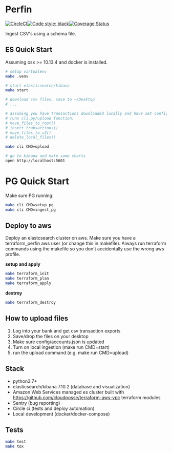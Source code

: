 
# Perfin

[![CircleCI](https://circleci.com/gh/mzakany23/mczlabs.perfin.svg?style=svg&circle-token=7cf7c24bd0574883c1c2a0abf849736a1126395f)](https://circleci.com/gh/mzakany23/mczlabs.perfin)[![Code style: black](https://img.shields.io/badge/code%20style-black-000000.svg)](https://github.com/psf/black)[![Coverage Status](https://coveralls.io/repos/github/mzakany23/mczlabs.perfin/badge.svg?branch=master)](https://coveralls.io/github/mzakany23/mczlabs.perfin?branch=master)

Ingest CSV's using a schema file.

## ES Quick Start

Assuming osx >= 10.13.4 and docker is installed.

```bash
# setup virtualenv
make .venv

# start elasticsearch/kibana
make start

# download csv files, save to ~/Desktop`
# ...

# assuming you have transactions downloaded locally and have set config/accounts.json
# runs cli.py/upload function:
# move_files_to_root()
# insert_transactions()
# move_files_to_s3()
# delete_local_files()

make cli CMD=upload

# go to kibana and make some charts
open http://localhost:5601
```
# PG Quick Start

Make sure PG running:

```bash
make cli CMD=setup_pg
make cli CMD=ingest_pg
```

## Deploy to aws

Deploy an elastcsearch cluster on aws. Make sure you have a terraform_perfin aws user (or change this in makefile). Always run terraform commands using the makefile so you don't accidentally use the wrong aws profile.

**setup and apply**
```bash
make terraform_init
make terraform_plan
make terraform_apply
```

**destroy**
```bash
make terraform_destroy
```

## How to upload files

1. Log into your bank and get csv transaction exports
2. Save/drop the files on your desktop
3. Make sure config/accounts.json is updated
4. Turn on local ingestion (make run CMD=start)
5. run the upload command (e.g. make run CMD=upload)


## Stack

- python3.7+
- elasticsearch/kibana 7.10.2 (database and visualization)
- Amazon Web Services managed es cluster built with https://github.com/cloudposse/terraform-aws-vpc  terraform modules
- Sentry (bug reporting)
- Circle ci (tests and deploy automation)
- Local development (docker/docker-compose)


## Tests


```bash
make test
make tox
```
